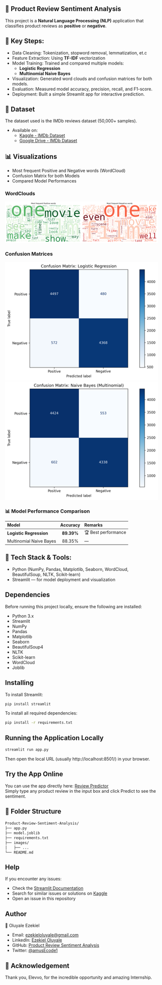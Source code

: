 ## 🛒 Product Review Sentiment Analysis
This project is a **Natural Language Processing (NLP)** application that classifies product reviews as **positive** or **negative**.

## 🧩 Key Steps:
- Data Cleaning: Tokenization, stopword removal, lemmatization, et.c
- Feature Extraction: Using **TF-IDF** vectorization
- Model Training: Trained and compared multiple models:
  - **Logistic Regression** 
  - **Multinomial Naive Bayes**
- Visualization: Generated word clouds and confusion matrices for both models.
- Evaluation: Measured model accuracy, precision, recall, and F1-score.
- Deployment: Built a simple Streamlit app for interactive prediction.

## 📂 Dataset
The dataset used is the IMDb reviews dataset (50,000+ samples).
- Available on:
  - [Kaggle - IMDb Dataset](https://www.kaggle.com/datasets/lakshmi25npathi/imdb-dataset-of-50k-movie-reviews)
  - [Google Drive - IMDb Dataset](https://drive.google.com/file/d/1JsU2vlOo1D40xl7SEC7QTgb2GEh38WgN/view?usp=drivesdk)

## 📊 Visualizations
- Most frequent Positive and Negative words (WordCloud)
- Confusion Matrix for both Models
- Compared Model Performances

### WordClouds
![Most frequent Positive and Negative Words](images/word_cloud.png)

### Confusion Matrices
![Confusion Matrix (Logistic Regression)](images/confusion_matrix_logistic_regression.png)
![Confusion Matrix (Naive Bayes(multinomial))](images/confusion_matrix_naive_bayes_(multinomial).png)

### 📊 Model Performance Comparison
| Model | Accuracy | Remarks |
|:---------------------------|:----------:|:----------------------|
| **Logistic Regression** | **89.39%** | 🏆 Best performance |
| Multinomial Naive Bayes | 88.35% | — |

## 🧠 Tech Stack & Tools: 
- Python (NumPy, Pandas, Matplotlib, Seaborn, WordCloud, BeautifulSoup, NLTK, Scikit-learn)
- Streamlit — for model deployment and visualization

## Dependencies
Before running this project locally, ensure the following are installed:
- Python 3.x
- Streamlit
- NumPy
- Pandas
- Matplotlib
- Seaborn
- BeautifulSoup4
- NLTK
- Scikit-learn
- WordCloud
- Joblib

## Installing
To install Streamlit:
```sh
pip install streamlit
```
To install all required dependencies:
```sh
pip install -r requirements.txt
```

## Running the Application Locally
```sh
streamlit run app.py
```
Then open the local URL (usually http://localhost:8501/) in your browser.

## Try the App Online
You can use the app directly here: [Review Predictor](https://reviewpredictor.streamlit.app/)<br>
Simply type any product review in the input box and click Predict to see the sentiment.

## 📂 Folder Structure
```
Product-Review-Sentiment-Analysis/
├── app.py               
├── model.joblib         
├── requirements.txt     
├── images/              
│   ├── ...             
└── README.md          
```

## Help
If you encounter any issues:
- Check the [Streamlit Documentation](https://docs.streamlit.io/)
- Search for similar issues or solutions on [Kaggle](https://www.kaggle.com/)
- Open an issue in this repository

## Author
👤 Oluyale Ezekiel
- Email: ezekieloluyale@gmail.com
- LinkedIn: [Ezekiel Oluyale](https://www.linkedin.com/in/ezekiel-oluyale)
- GitHub: [Product Review Sentiment Analysis](https://github.com/amusEcode1/Product_Review_Sentiment_Analysis)
- Twitter: [@amusEcode1](https://x.com/amusEcode1?t=uHxhLzrA1TShRiSMrYZQiQ&s=09)

## 🙏 Acknowledgement
Thank you, Elevvo, for the incredible opportunity and amazing Internship.
